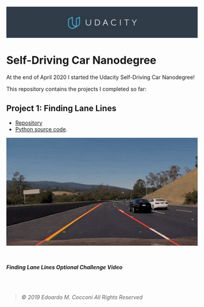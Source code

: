![Udacity Banner](Assets/Udacity.png)

# Self-Driving Car Nanodegree

At the end of April 2020 I started the Udacity Self-Driving Car Nanodegree!

This repository contains the projects I completed so far:

## Project 1: Finding Lane Lines ##
- [Repository](https://github.com/EdoardoCocconi/Udacity-Self-Driving-Car-Nanodegree/blob/master/Project%201:%20Finding%20Lane%20Lines/)
- [Python source code](https://github.com/EdoardoCocconi/Udacity-Self-Driving-Car-Nanodegree/blob/master/Project%201:%20Finding%20Lane%20Lines/P1.ipynb).

![Finding Lane Lines Optional Challenge Video](Assets/FindingLaneLines.gif)

<br/>

***Finding Lane Lines Optional Challenge Video***

<br/>
<br/>

> *©  2019  Edoardo  M.  Cocconi  All  Rights  Reserved*

